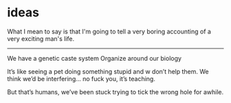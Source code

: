 # ideas

What I mean to say is that I'm going to tell a very boring accounting of a very exciting man's life.

---

We have a genetic caste system 
Organize around our biology 

It’s like seeing a pet doing something stupid and w don’t help them. We think we’d be interfering... no fuck you, it’s teaching.

But that’s humans, we’ve been stuck trying to tick the wrong hole for awhile.